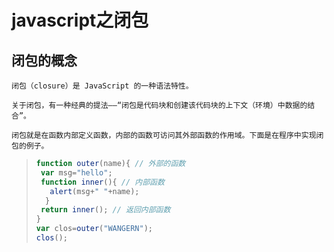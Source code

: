 # javascript之闭包

## 闭包的概念

```
闭包（closure）是 JavaScript 的一种语法特性。

关于闭包，有一种经典的提法——“闭包是代码块和创建该代码块的上下文（环境）中数据的结合”。

闭包就是在函数内部定义函数，内部的函数可访问其外部函数的作用域。下面是在程序中实现闭包的例子。
```

> ```js
> function outer(name){ // 外部的函数
>  var msg="hello";
>  function inner(){ // 内部函数
>    alert(msg+" "+name);
>   }
>  return inner(); // 返回内部函数
> }
> var clos=outer("WANGERN");
> clos();
> ```



